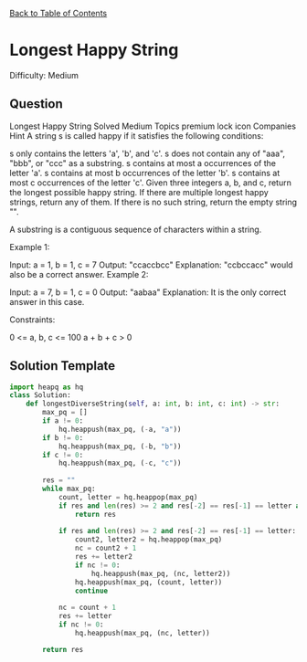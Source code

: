 [Back to Table of Contents](../README.md)

# Longest Happy String
Difficulty: Medium

## Question
Longest Happy String
Solved
Medium
Topics
premium lock icon
Companies
Hint
A string s is called happy if it satisfies the following conditions:

s only contains the letters 'a', 'b', and 'c'.
s does not contain any of "aaa", "bbb", or "ccc" as a substring.
s contains at most a occurrences of the letter 'a'.
s contains at most b occurrences of the letter 'b'.
s contains at most c occurrences of the letter 'c'.
Given three integers a, b, and c, return the longest possible happy string. If there are multiple longest happy strings, return any of them. If there is no such string, return the empty string "".

A substring is a contiguous sequence of characters within a string.

 

Example 1:

Input: a = 1, b = 1, c = 7
Output: "ccaccbcc"
Explanation: "ccbccacc" would also be a correct answer.
Example 2:

Input: a = 7, b = 1, c = 0
Output: "aabaa"
Explanation: It is the only correct answer in this case.
 

Constraints:

0 <= a, b, c <= 100
a + b + c > 0

## Solution Template
```python
import heapq as hq
class Solution:
    def longestDiverseString(self, a: int, b: int, c: int) -> str:
        max_pq = []
        if a != 0:
            hq.heappush(max_pq, (-a, "a"))
        if b != 0:
            hq.heappush(max_pq, (-b, "b"))
        if c != 0:
            hq.heappush(max_pq, (-c, "c"))
        
        res = ""
        while max_pq:
            count, letter = hq.heappop(max_pq)
            if res and len(res) >= 2 and res[-2] == res[-1] == letter and len(max_pq) <= 0:
                return res
            
            if res and len(res) >= 2 and res[-2] == res[-1] == letter:
                count2, letter2 = hq.heappop(max_pq)
                nc = count2 + 1
                res += letter2
                if nc != 0:
                    hq.heappush(max_pq, (nc, letter2))
                hq.heappush(max_pq, (count, letter))
                continue
            
            nc = count + 1
            res += letter
            if nc != 0:
                hq.heappush(max_pq, (nc, letter))

        return res
            

        
```
